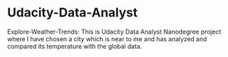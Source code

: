 # Udacity-Data-Analyst
Explore-Weather-Trends:
This is Udacity Data Analyst Nanodegree project where I have chosen a city which is near to me and has analyzed and compared its temperature with the global data.
